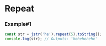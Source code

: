 # Repeat

### Example#1

```javascript
const str = jstr('he').repeat(5).toString();
console.log(str); // Outputs: 'hehehehehe'
```

